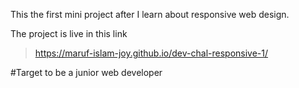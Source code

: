 This the first mini project after I learn about responsive web design.

The project is live in this link
> https://maruf-islam-joy.github.io/dev-chal-responsive-1/

#Target to be a junior web developer